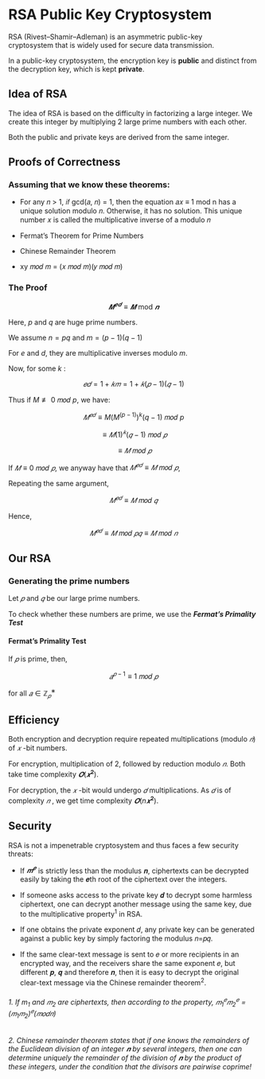 # RSA Public Key Cryptosystem

RSA (Rivest–Shamir–Adleman) is an asymmetric public-key cryptosystem that is widely used for secure data transmission.

In a public-key cryptosystem, the encryption key is **public** and distinct from the decryption key, which is kept **private**. 

## Idea of RSA

The idea of RSA is based on the difficulty in factorizing a large integer. We create this integer by multiplying 2 large prime numbers with each other.

Both the public and private keys are derived from the same integer.

## Proofs of Correctness

### Assuming that we know these theorems:

- For any 𝑛 > 1, 𝑖𝑓 gcd⁡(𝑎, 𝑛) = 1, then the equation 𝑎𝑥 ≡ 1 mod n has a unique solution modulo 𝑛. Otherwise, it has no solution. This unique number 𝑥 is called the multiplicative inverse of a modulo 𝑛

- Fermat’s Theorem for Prime Numbers

- Chinese Remainder Theorem

- xy 𝑚𝑜𝑑 𝑚 = (𝑥 𝑚𝑜𝑑 𝑚)(𝑦 𝑚𝑜𝑑 𝑚)

### The Proof
$$𝑴^{𝒆𝒅} \equiv 𝑴 \textrm{ mod } 𝒏$$

Here, $p$ and $q$ are huge prime numbers. 

We assume  $n = pq$ and $m = (p − 1)(q − 1)$

For $e$ and $d$, they are multiplicative inverses modulo $m$.

Now, for some $k$ :

$$𝑒𝑑 = 1 + 𝑘𝑚 = 1 + 𝑘(𝑝 − 1)(𝑞 − 1)$$

Thus if $M \not\equiv 0 \text{ 𝑚𝑜𝑑 } p$, we have:


$$𝑀^{𝑒𝑑}   ≡ M(M^(p−1))^k(q−1) \text{ 𝑚𝑜𝑑 }  p$$ 

 $$\equiv 𝑀(1)^𝑘(𝑞−1) \text{ 𝑚𝑜𝑑 }  𝑝$$
 
 $$ \equiv 𝑀 \text{ 𝑚𝑜𝑑 } 𝑝      $$           

If $𝑀 \equiv 0 \text{ 𝑚𝑜𝑑 } 𝑝$,
we anyway have that $𝑀^{𝑒𝑑}≡ 𝑀 \text{ 𝑚𝑜𝑑 } 𝑝$,

Repeating the same argument,

$$𝑀^{𝑒𝑑} \equiv 𝑀 \text{ 𝑚𝑜𝑑 } 𝑞$$

Hence,

$$𝑀^{𝑒𝑑} \equiv 𝑀 \text{ 𝑚𝑜𝑑 } 𝑝𝑞 \equiv 𝑀 \text{ 𝑚𝑜𝑑 } 𝑛$$

## Our RSA

### Generating the prime numbers

Let 
$𝑝$
and 
$𝑞$ 
be our large prime numbers.

To check whether these numbers are prime, we use the ***Fermat’s Primality Test***

#### Fermat’s Primality Test

If $𝑝$
is prime, then,


$$𝑎^{𝑝−1} \equiv 1 \text{ 𝑚𝑜𝑑 } 𝑝$$


for all 
$𝑎 \in \mathbb{Z}_𝑝^{∗}$

## Efficiency

Both encryption and decryption require repeated multiplications (modulo $𝑛$) 
of $𝑥$
-bit numbers.

For encryption, multiplication of 2, followed by reduction modulo
$𝑛$. Both take time complexity $𝜪(𝒙^𝟐)$.

For decryption, the $𝑥$
-bit would undergo $𝑑$
multiplications. As $𝑑$
is of complexity $𝑛$
, we get time complexity $𝜪(n𝒙^𝟐 )$.

## Security

RSA is not a impenetrable cryptosystem and thus faces a few security threats:

- If $𝒎^𝒆$ is strictly less than the modulus 𝒏, ciphertexts can be decrypted easily by taking the 𝒆th root of the ciphertext over the integers.

- If someone asks access to the private key 𝒅 to decrypt some harmless ciphertext, one can decrypt another message using the same key, due to the multiplicative property$^1$ in RSA.

- If one obtains the private exponent 𝑑, any private key can be generated against a public key by simply factoring the modulus 𝑛=𝑝𝑞.

- If the same clear-text message is sent to 𝑒 or more recipients in an encrypted way, and the receivers share the same exponent 𝑒, but different 𝒑,  𝒒 and therefore 𝒏, then it is easy to decrypt the original clear-text message via the Chinese remainder theorem$^2$.


###### 1. $\text{If } m_1 \text{ and }  𝑚_2  \text{ are ciphertexts, then according to the property, }𝑚_1^𝑒 𝑚_2^𝑒 = (𝑚_1 𝑚_2 )^𝑒 (𝑚𝑜𝑑 𝑛)$
###### 2. Chinese remainder theorem states that if one knows the remainders of the Euclidean division of an integer 𝒏 by several integers, then one can determine uniquely the remainder of the division of 𝒏 by the product of these integers, under the condition that the divisors are pairwise coprime!



